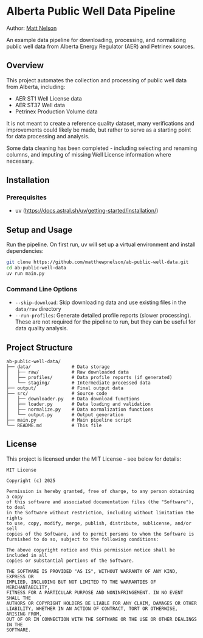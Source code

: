 # Alberta Public Well Data Pipeline
Author: [Matt Nelson](https://mnelson.ca)

An example data pipeline for downloading, processing, and normalizing public well data from Alberta Energy Regulator (AER) and Petrinex sources. 

## Overview

This project automates the collection and processing of public well data from Alberta, including:
- AER ST1 Well License data
- AER ST37 Well data
- Petrinex Production Volume data

It is not meant to create a reference quality dataset, many verifications and improvements could likely be made, but rather to serve as a starting point for data processing and analysis.

Some data cleaning has been completed - including selecting and renaming columns, and imputing of missing Well License information where necessary.

## Installation

### Prerequisites

- uv (https://docs.astral.sh/uv/getting-started/installation/)


## Setup and Usage

Run the pipeline. On first run, uv will set up a virtual environment and install dependencies:

```bash
git clone https://github.com/matthewpnelson/ab-public-well-data.git
cd ab-public-well-data
uv run main.py
```

### Command Line Options

- `--skip-download`: Skip downloading data and use existing files in the `data/raw` directory
- `--run-profiles`: Generate detailed profile reports (slower processing). These are not required for the pipeline to run, but they can be useful for data quality analysis.

## Project Structure

```
ab-public-well-data/
├── data/               # Data storage
│   ├── raw/            # Raw downloaded data
│   ├── profiles/       # Data profile reports (if generated)
│   └── staging/        # Intermediate processed data
├── output/             # Final output data
├── src/                # Source code
│   ├── downloader.py   # Data download functions
│   ├── loader.py       # Data loading and validation
│   ├── normalize.py    # Data normalization functions
│   └── output.py       # Output generation
├── main.py             # Main pipeline script
└── README.md           # This file
```

## License

This project is licensed under the MIT License - see below for details:

```
MIT License

Copyright (c) 2025

Permission is hereby granted, free of charge, to any person obtaining a copy
of this software and associated documentation files (the "Software"), to deal
in the Software without restriction, including without limitation the rights
to use, copy, modify, merge, publish, distribute, sublicense, and/or sell
copies of the Software, and to permit persons to whom the Software is
furnished to do so, subject to the following conditions:

The above copyright notice and this permission notice shall be included in all
copies or substantial portions of the Software.

THE SOFTWARE IS PROVIDED "AS IS", WITHOUT WARRANTY OF ANY KIND, EXPRESS OR
IMPLIED, INCLUDING BUT NOT LIMITED TO THE WARRANTIES OF MERCHANTABILITY,
FITNESS FOR A PARTICULAR PURPOSE AND NONINFRINGEMENT. IN NO EVENT SHALL THE
AUTHORS OR COPYRIGHT HOLDERS BE LIABLE FOR ANY CLAIM, DAMAGES OR OTHER
LIABILITY, WHETHER IN AN ACTION OF CONTRACT, TORT OR OTHERWISE, ARISING FROM,
OUT OF OR IN CONNECTION WITH THE SOFTWARE OR THE USE OR OTHER DEALINGS IN THE
SOFTWARE.
